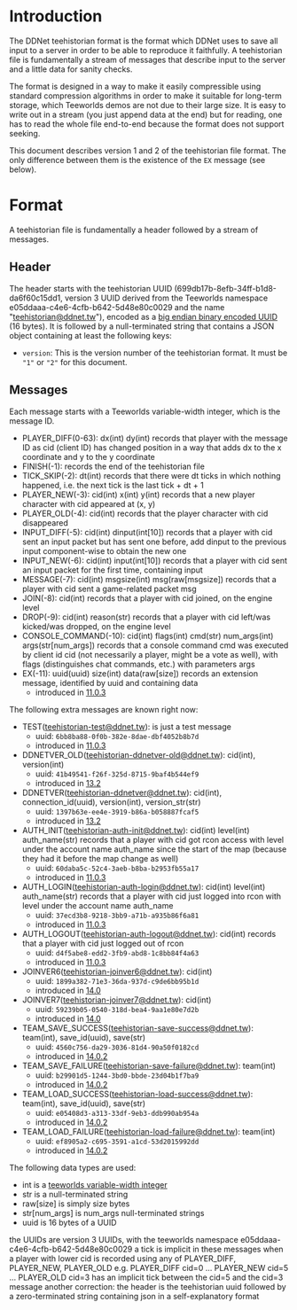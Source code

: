 Introduction
============

The DDNet teehistorian format is the format which DDNet uses to save all input
to a server in order to be able to reproduce it faithfully. A teehistorian file
is fundamentally a stream of messages that describe input to the server and a
little data for sanity checks.

The format is designed in a way to make it easily compressible using standard
compression algorithms in order to make it suitable for long-term storage,
which Teeworlds demos are not due to their large size. It is easy to write out
in a stream (you just append data at the end) but for reading, one has to read
the whole file end-to-end because the format does not support seeking.

This document describes version 1 and 2 of the teehistorian file format. The
only difference between them is the existence of the `EX` message (see below).


Format
======

A teehistorian file is fundamentally a header followed by a stream of messages.


Header
------

The header starts with the teehistorian UUID
(699db17b-8efb-34ff-b1d8-da6f60c15dd1, version 3 UUID derived from the
Teeworlds namespace e05ddaaa-c4e6-4cfb-b642-5d48e80c0029 and the name
"teehistorian@ddnet.tw"), encoded as a [big endian binary encoded
UUID](https://en.wikipedia.org/w/index.php?title=Universally_unique_identifier&oldid=844235295#Encoding)
(16 bytes). It is followed by a null-terminated string that contains a JSON
object containing at least the following keys:

* `version`: This is the version number of the teehistorian format. It must be
  `"1"` or `"2"` for this document.

Messages
--------

Each message starts with a Teeworlds variable-width integer, which is the
message ID.

* PLAYER_DIFF(0-63): dx(int) dy(int) records that player with the message ID as cid (client ID) has changed position in a way that adds dx to the x coordinate and y to the y coordinate
* FINISH(-1): records the end of the teehistorian file
* TICK_SKIP(-2): dt(int) records that there were dt ticks in which nothing happened, i.e. the next tick is the last tick + dt + 1
* PLAYER_NEW(-3): cid(int) x(int) y(int) records that a new player character with cid appeared at (x, y)
* PLAYER_OLD(-4): cid(int) records that the player character with cid disappeared
* INPUT_DIFF(-5): cid(int) dinput(int[10]) records that a player with cid sent an input packet but has sent one before, add dinput to the previous input component-wise to obtain the new one
* INPUT_NEW(-6): cid(int) input(int[10]) records that a player with cid sent an input packet for the first time, containing input
* MESSAGE(-7): cid(int) msgsize(int) msg(raw[msgsize]) records that a player with cid sent a game-related packet msg
* JOIN(-8): cid(int) records that a player with cid joined, on the engine level
* DROP(-9): cid(int) reason(str) records that a player with cid left/was kicked/was dropped, on the engine level
* CONSOLE_COMMAND(-10): cid(int) flags(int) cmd(str) num_args(int) args(str[num_args]) records that a console command cmd was executed by client id cid (not necessarily a player, might be a vote as well), with flags (distinguishes chat commands, etc.) with parameters args
* EX(-11): uuid(uuid) size(int) data(raw[size]) records an extension message, identified by uuid and containing data
  * introduced in [11.0.3](https://github.com/ddnet/ddnet/commit/6c378b972b70b0556d3b434b26baa0b9ffe490f1)

The following extra messages are known right now:
* TEST(teehistorian-test@ddnet.tw): is just a test message
  * uuid: `6bb8ba88-0f0b-382e-8dae-dbf4052b8b7d`
  * introduced in [11.0.3](https://github.com/ddnet/ddnet/commit/6c378b972b70b0556d3b434b26baa0b9ffe490f1)
* DDNETVER_OLD(teehistorian-ddnetver-old@ddnet.tw): cid(int), version(int)
  * uuid: `41b49541-f26f-325d-8715-9baf4b544ef9`
  * introduced in [13.2](https://github.com/ddnet/ddnet/commit/0d7872c79eaeb19b3fd08c39c013a1043db1fd9b)
* DDNETVER(teehistorian-ddnetver@ddnet.tw): cid(int), connection_id(uuid), version(int), version_str(str)
  * uuid: `1397b63e-ee4e-3919-b86a-b058887fcaf5`
  * introduced in [13.2](https://github.com/ddnet/ddnet/commit/0d7872c79eaeb19b3fd08c39c013a1043db1fd9b)
* AUTH_INIT(teehistorian-auth-init@ddnet.tw): cid(int) level(int) auth_name(str) records that a player with cid got rcon access with level under the account name auth_name since the start of the map (because they had it before the map change as well)
  * uuid: `60daba5c-52c4-3aeb-b8ba-b2953fb55a17`
  * introduced in [11.0.3](https://github.com/ddnet/ddnet/commit/1c3dc8c316c2bf37b94814d390c1c214422d46a9)
* AUTH_LOGIN(teehistorian-auth-login@ddnet.tw): cid(int) level(int) auth_name(str) records that a player with cid just logged into rcon with level under the account name auth_name
  * uuid: `37ecd3b8-9218-3bb9-a71b-a935b86f6a81`
  * introduced in [11.0.3](https://github.com/ddnet/ddnet/commit/1c3dc8c316c2bf37b94814d390c1c214422d46a9)
* AUTH_LOGOUT(teehistorian-auth-logout@ddnet.tw): cid(int) records that a player with cid just logged out of rcon
  * uuid: `d4f5abe8-edd2-3fb9-abd8-1c8bb84f4a63`
  * introduced in [11.0.3](https://github.com/ddnet/ddnet/commit/1c3dc8c316c2bf37b94814d390c1c214422d46a9)
* JOINVER6(teehistorian-joinver6@ddnet.tw): cid(int)
  * uuid: `1899a382-71e3-36da-937d-c9de6bb95b1d`
  * introduced in [14.0](https://github.com/ddnet/ddnet/commit/e294da41ba7142cb583a5dd2eab45af2ec9a8447)
* JOINVER7(teehistorian-joinver7@ddnet.tw): cid(int)
  * uuid: `59239b05-0540-318d-bea4-9aa1e80e7d2b`
  * introduced in [14.0](https://github.com/ddnet/ddnet/commit/e294da41ba7142cb583a5dd2eab45af2ec9a8447)
* TEAM_SAVE_SUCCESS(teehistorian-save-success@ddnet.tw): team(int), save_id(uuid), save(str)
  * uuid: `4560c756-da29-3036-81d4-90a50f0182cd`
  * introduced in [14.0.2](https://github.com/ddnet/ddnet/commit/d8aab366fc8489c8cba4c77d73a6a7bfcce83bbc)
* TEAM_SAVE_FAILURE(teehistorian-save-failure@ddnet.tw): team(int)
  * uuid: `b29901d5-1244-3bd0-bbde-23d04b1f7ba9`
  * introduced in [14.0.2](https://github.com/ddnet/ddnet/commit/d8aab366fc8489c8cba4c77d73a6a7bfcce83bbc)
* TEAM_LOAD_SUCCESS(teehistorian-load-success@ddnet.tw): team(int), save_id(uuid), save(str)
  * uuid: `e05408d3-a313-33df-9eb3-ddb990ab954a`
  * introduced in [14.0.2](https://github.com/ddnet/ddnet/commit/d8aab366fc8489c8cba4c77d73a6a7bfcce83bbc)
* TEAM_LOAD_FAILURE(teehistorian-load-failure@ddnet.tw): team(int)
  * uuid: `ef8905a2-c695-3591-a1cd-53d2015992dd`
  * introduced in [14.0.2](https://github.com/ddnet/ddnet/commit/d8aab366fc8489c8cba4c77d73a6a7bfcce83bbc)

The following data types are used:
* int is a [teeworlds variable-width integer](int.md)
* str is a null-terminated string
* raw[size] is simply size bytes
* str[num_args] is num_args null-terminated strings
* uuid is 16 bytes of a UUID

the UUIDs are version 3 UUIDs, with the teeworlds namespace e05ddaaa-c4e6-4cfb-b642-5d48e80c0029
a tick is implicit in these messages when a player with lower cid is recorded using any of PLAYER_DIFF, PLAYER_NEW, PLAYER_OLD
e.g.
PLAYER_DIFF cid=0 … PLAYER_NEW cid=5 … PLAYER_OLD cid=3 has an implicit tick between the cid=5 and the cid=3 message
another correction:
the header is the teehistorian uuid followed by a zero-terminated string containing json in a self-explanatory format
